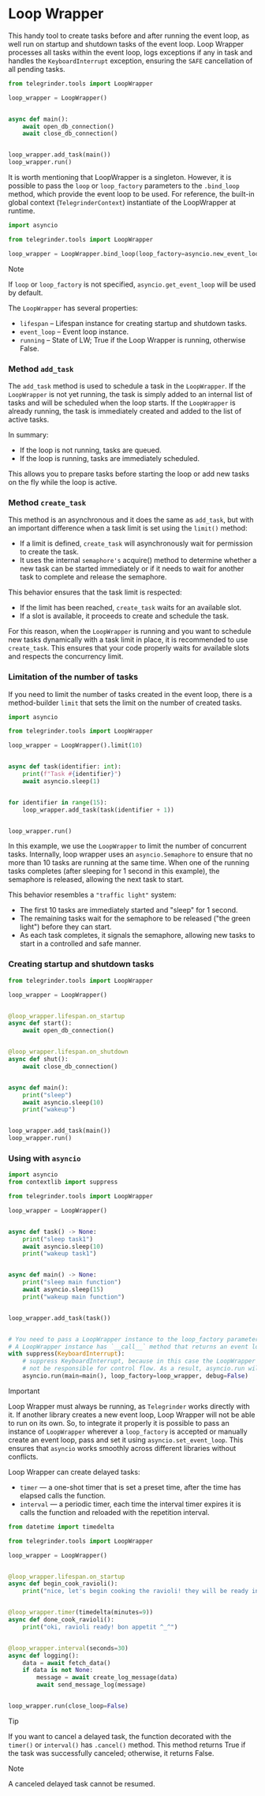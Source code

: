 # Loop Wrapper

This handy tool to create tasks before and after running the event loop, as well run on startup and shutdown tasks of the event loop. Loop Wrapper processes all tasks within the event loop, logs exceptions if any in task and handles the `KeyboardInterrupt` exception, ensuring the `SAFE` cancellation of all pending tasks.

```python
from telegrinder.tools import LoopWrapper

loop_wrapper = LoopWrapper()


async def main():
    await open_db_connection()
    await close_db_connection()


loop_wrapper.add_task(main())
loop_wrapper.run()
```

It is worth mentioning that LoopWrapper is a singleton. However, it is possible to pass the `loop` or `loop_factory` parameters to the `.bind_loop` method, which provide the event loop to be used. For reference, the built-in global context (`TelegrinderContext`) instantiate of the LoopWrapper at runtime.

```python
import asyncio

from telegrinder.tools import LoopWrapper

loop_wrapper = LoopWrapper.bind_loop(loop_factory=asyncio.new_event_loop)
```

> [!NOTE]
> If `loop` or `loop_factory` is not specified, `asyncio.get_event_loop` will be used by default.

The `LoopWrapper` has several properties:

* `lifespan` – Lifespan instance for creating startup and shutdown tasks.
* `event_loop` – Event loop instance.
* `running` – State of LW; True if the Loop Wrapper is running, otherwise False.


### Method `add_task`

The `add_task` method is used to schedule a task in the `LoopWrapper`. If the `LoopWrapper` is not yet running, the task is simply added to an internal list of tasks and will be scheduled when the loop starts. If the `LoopWrapper` is already running, the task is immediately created and added to the list of active tasks.

In summary:

- If the loop is not running, tasks are queued.
- If the loop is running, tasks are immediately scheduled.

This allows you to prepare tasks before starting the loop or add new tasks on the fly while the loop is active.


### Method `create_task`

This method is an asynchronous and it does the same as `add_task`, but with an important difference when a task limit is set using the `limit()` method:

- If a limit is defined, `create_task` will asynchronously wait for permission to create the task.
- It uses the internal `semaphore's` acquire() method to determine whether a new task can be started immediately or if it needs to wait for another task to complete and release the semaphore.

This behavior ensures that the task limit is respected:

- If the limit has been reached, `create_task` waits for an available slot.
- If a slot is available, it proceeds to create and schedule the task.

For this reason, when the `LoopWrapper` is running and you want to schedule new tasks dynamically with a task limit in place, it is recommended to use `create_task`. This ensures that your code properly waits for available slots and respects the concurrency limit.


### Limitation of the number of tasks

If you need to limit the number of tasks created in the event loop, there is a method-builder `limit` that sets the limit on the number of created tasks.

```python
import asyncio

from telegrinder.tools import LoopWrapper

loop_wrapper = LoopWrapper().limit(10)


async def task(identifier: int):
    print(f"Task #{identifier}")
    await asyncio.sleep(1)


for identifier in range(15):
    loop_wrapper.add_task(task(identifier + 1))


loop_wrapper.run()
```

In this example, we use the `LoopWrapper` to limit the number of concurrent tasks. Internally, loop wrapper uses an `asyncio.Semaphore` to ensure that no more than 10 tasks are running at the same time. When one of the running tasks completes (after sleeping for 1 second in this example), the semaphore is released, allowing the next task to start.

This behavior resembles a `"traffic light"` system:

- The first 10 tasks are immediately started and "sleep" for 1 second.
- The remaining tasks wait for the semaphore to be released ("the green light") before they can start.
- As each task completes, it signals the semaphore, allowing new tasks to start in a controlled and safe manner.


### Creating startup and shutdown tasks

```python
from telegrinder.tools import LoopWrapper

loop_wrapper = LoopWrapper()


@loop_wrapper.lifespan.on_startup
async def start():
    await open_db_connection()


@loop_wrapper.lifespan.on_shutdown
async def shut():
    await close_db_connection()


async def main():
    print("sleep")
    await asyncio.sleep(10)
    print("wakeup")


loop_wrapper.add_task(main())
loop_wrapper.run()
```

### Using with `asyncio`

```python
import asyncio
from contextlib import suppress

from telegrinder.tools import LoopWrapper

loop_wrapper = LoopWrapper()


async def task() -> None:
    print("sleep task1")
    await asyncio.sleep(10)
    print("wakeup task1")


async def main() -> None:
    print("sleep main function")
    await asyncio.sleep(15)
    print("wakeup main function")


loop_wrapper.add_task(task())


# You need to pass a LoopWrapper instance to the loop_factory parameter.
# A LoopWrapper instance has `__call__` method that returns an event loop object.
with suppress(KeyboardInterrupt):
    # suppress KeyboardInterrupt, because in this case the LoopWrapper will be running in task and will
    # not be responsible for control flow. As a result, asyncio.run will raise KeyboardInterrupt exception.
    asyncio.run(main=main(), loop_factory=loop_wrapper, debug=False)
```

> [!IMPORTANT]
> Loop Wrapper must always be running, as `Telegrinder` works directly with it. If another library creates a new event loop, Loop Wrapper will not be able to run on its own. So, to integrate it properly it is possible to pass an instance of `LoopWrapper` wherever a `loop_factory` is accepted or manually create an event loop, pass and set it using `asyncio.set_event_loop`. This ensures that `asyncio` works smoothly across different libraries without conflicts.

Loop Wrapper can create delayed tasks:
* `timer` — a one-shot timer that is set a preset time, after the time has elapsed calls the function.
* `interval` — a periodic timer, each time the interval timer expires it is calls the function and reloaded with the repetition interval.

```python
from datetime import timedelta

from telegrinder.tools import LoopWrapper

loop_wrapper = LoopWrapper()


@loop_wrapper.lifespan.on_startup
async def begin_cook_ravioli():
    print("nice, let's begin cooking the ravioli! they will be ready in 9 minutes.")


@loop_wrapper.timer(timedelta(minutes=9))
async def done_cook_ravioli():
    print("oki, ravioli ready! bon appetit ^_^")


@loop_wrapper.interval(seconds=30)
async def logging():
    data = await fetch_data()
    if data is not None:
        message = await create_log_message(data)
        await send_message_log(message)


loop_wrapper.run(close_loop=False)
```

> [!TIP]
> If you want to cancel a delayed task, the function decorated with the `timer()` or `interval()` has `.cancel()` method. This method returns True if the task was successfully canceled; otherwise, it returns False.

> [!NOTE]
> A canceled delayed task cannot be resumed.
